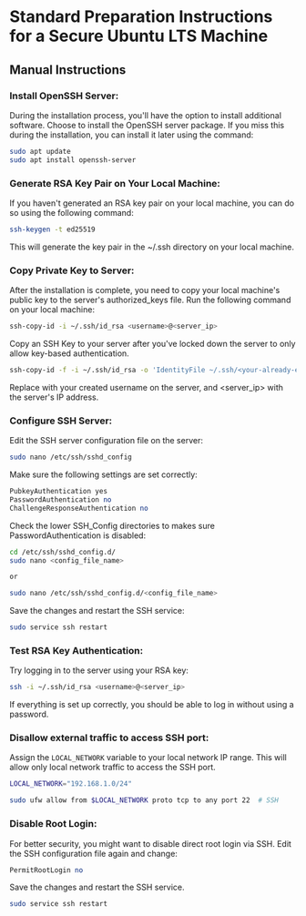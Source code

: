 # Standard Preparation Instructions for a Secure Ubuntu LTS Machine

## Manual Instructions
### Install OpenSSH Server:
During the installation process, you'll have the option to install additional software. Choose to install the OpenSSH server package. If you miss this during the installation, you can install it later using the command:

```bash
sudo apt update
sudo apt install openssh-server
```
### Generate RSA Key Pair on Your Local Machine:
If you haven't generated an RSA key pair on your local machine, you can do so using the following command:

```bash
ssh-keygen -t ed25519
```
This will generate the key pair in the ~/.ssh directory on your local machine.

### Copy Private Key to Server:
After the installation is complete, you need to copy your local machine's public key to the server's authorized_keys file. Run the following command on your local machine:

```bash
ssh-copy-id -i ~/.ssh/id_rsa <username>@<server_ip>
```

Copy an SSH Key to your server after you've locked down the server to only allow key-based authentication.

```bash
ssh-copy-id -f -i ~/.ssh/id_rsa -o 'IdentityFile ~/.ssh/<your-already-existing-id>' <username>@<server_ip>
```

Replace <username> with your created username on the server, and <server_ip> with the server's IP address.

### Configure SSH Server:
Edit the SSH server configuration file on the server:

```bash
sudo nano /etc/ssh/sshd_config
```
Make sure the following settings are set correctly:

```perl
PubkeyAuthentication yes
PasswordAuthentication no
ChallengeResponseAuthentication no
```

Check the lower SSH_Config directories to makes sure PasswordAuthentication is disabled:
```bash
cd /etc/ssh/sshd_config.d/
sudo nano <config_file_name>

or 

sudo nano /etc/ssh/sshd_config.d/<config_file_name>
```

Save the changes and restart the SSH service:

```bash
sudo service ssh restart
```
### Test RSA Key Authentication:
Try logging in to the server using your RSA key:

```bash
ssh -i ~/.ssh/id_rsa <username>@<server_ip>
```
If everything is set up correctly, you should be able to log in without using a password.

### Disallow external traffic to access SSH port:

Assign the `LOCAL_NETWORK` variable to your local network IP range. This will allow only local network traffic to access the SSH port.

```bash
LOCAL_NETWORK="192.168.1.0/24"

sudo ufw allow from $LOCAL_NETWORK proto tcp to any port 22  # SSH
```

### Disable Root Login:
For better security, you might want to disable direct root login via SSH. Edit the SSH configuration file again and change:

```perl
PermitRootLogin no
```
Save the changes and restart the SSH service.

```bash
sudo service ssh restart
```
